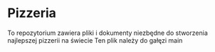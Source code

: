 # Pizzeria
To repozytorium zawiera pliki i dokumenty niezbędne do stworzenia najlepszej pizzerii na świecie
Ten plik należy do gałęzi main

